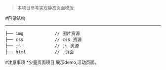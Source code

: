 >  本项目参考实现静态页面模版


#目录结构
***
<pre>
├── img            // 图片资源
├── css            // css 资源
├── js             // js 资源
├── html           //  页面 
</pre>

#注意事项
*少量页面项目,展示demo,活动页面。


